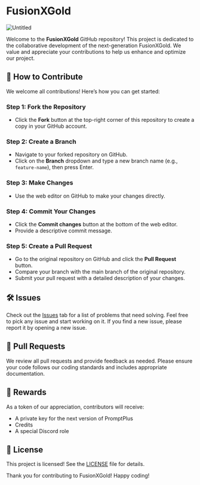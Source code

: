 # FusionXGold
![Untitled](https://github.com/devycreates/FusionXGold/assets/129235434/c4a92276-4ee9-43b8-b425-3c599ad56721)



Welcome to the **FusionXGold** GitHub repository! This project is dedicated to the collaborative development of the next-generation FusionXGold. We value and appreciate your contributions to help us enhance and optimize our project.

## 🚀 How to Contribute

We welcome all contributions! Here’s how you can get started:

### Step 1: Fork the Repository
- Click the **Fork** button at the top-right corner of this repository to create a copy in your GitHub account.

### Step 2: Create a Branch
- Navigate to your forked repository on GitHub.
- Click on the **Branch** dropdown and type a new branch name (e.g., `feature-name`), then press Enter.

### Step 3: Make Changes
- Use the web editor on GitHub to make your changes directly.

### Step 4: Commit Your Changes
- Click the **Commit changes** button at the bottom of the web editor.
- Provide a descriptive commit message.

### Step 5: Create a Pull Request
- Go to the original repository on GitHub and click the **Pull Request** button.
- Compare your branch with the main branch of the original repository.
- Submit your pull request with a detailed description of your changes.

## 🛠 Issues

Check out the [Issues](https://github.com/devycreates/FusionXGold/issues) tab for a list of problems that need solving. Feel free to pick any issue and start working on it. If you find a new issue, please report it by opening a new issue.

## 🔄 Pull Requests

We review all pull requests and provide feedback as needed. Please ensure your code follows our coding standards and includes appropriate documentation.

## 🎁 Rewards

As a token of our appreciation, contributors will receive:
- A private key for the next version of PromptPlus
- Credits
- A special Discord role

## 📜 License

This project is licensed! See the [LICENSE](LICENSE.txt) file for details.

Thank you for contributing to FusionXGold! Happy coding!
